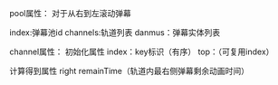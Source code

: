 pool属性：
对于从右到左滚动弹幕
<!-- bottom -->
index:弹幕池id
channels:轨道列表
danmus：弹幕实体列表





channel属性：
初始化属性
index：key标识（有序）
top：（可复用index）


计算得到属性
right
remainTime（轨道内最右侧弹幕剩余动画时间）
